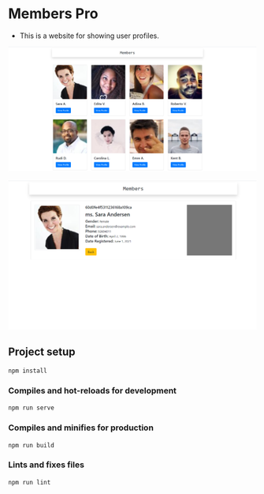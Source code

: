 # Members Pro 

- This is a website for showing user profiles. 


![Screen Shot of Website](https://raw.githubusercontent.com/kudzaitsapo/memberspro/master/scr_1.png)

![Screen Shot of Website](https://raw.githubusercontent.com/kudzaitsapo/memberspro/master/scr_2.png)

## Project setup
```
npm install
```

### Compiles and hot-reloads for development
```
npm run serve
```

### Compiles and minifies for production
```
npm run build
```

### Lints and fixes files
```
npm run lint
```
